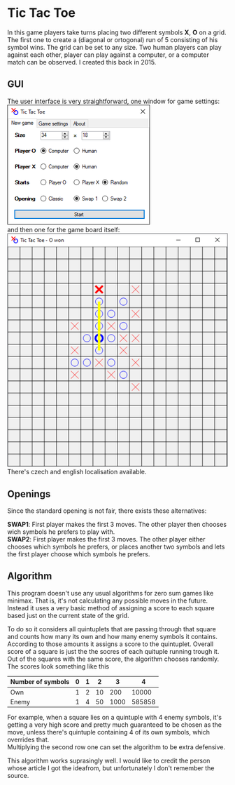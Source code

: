 # Tic Tac Toe
In this game players take turns placing two different symbols **X**, **O** on a grid. The first one to create a (diagonal or ortogonal) run of 5 consisting of his symbol wins. The grid can be set to any size. Two human players can play against each other, player can play against a computer, or a computer match can be observed. I created this back in 2015.

## GUI
The user interface is very straightforward, one window for game settings:  
![](menu.png)  
and then one for the game board itself:  
![](game.png)  
There's czech and english localisation available.

## Openings
Since the standard opening is not fair, there exists these alternatives:

**SWAP1**: First player makes the first 3 moves. The other player then chooses wich symbols he prefers to play with.  
**SWAP2**: First player makes the first 3 moves. The other player either chooses which symbols he prefers, or places another two symbols and lets the first player choose which symbols he prefers.

## Algorithm
This program doesn't use any usual algorithms for zero sum games like minimax. That is, it's not calculating any possible moves in the future.
Instead it uses a very basic method of assigning a score to each square based just on the current state of the grid.

To do so it considers all quintuplets that are passing through that square and counts how many its own and how many enemy symbols it contains.
According to those amounts it assigns a score to the quintuplet. Overall score of a square is just the the socres of each quituple running trough it.
Out of the squares with the same score, the algorithm chooses randomly.
The scores look something like this

| Number of symbols | 0 | 1 | 2  | 3    | 4      |
|-------------------|---|---|----|------|--------|
| Own               | 1 | 2 | 10 | 200  | 10000  |
| Enemy             | 1 | 4 | 50 | 1000 | 585858 |

For example, when a square lies on a quintuple with 4 enemy symbols, it's getting a very high score and pretty much guaranteed to be chosen as the move, unless there's quintuple containing 4 of its own symbols, which overrides that.  
Multiplying the second row one can set the algorithm to be extra defensive.

This algorithm works suprasingly well. I would like to credit the person whose article I got the ideafrom, but unfortunately I don't remember the source.